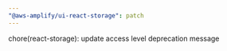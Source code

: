 ```yaml
---
"@aws-amplify/ui-react-storage": patch
---
```


chore(react-storage): update access level deprecation message
